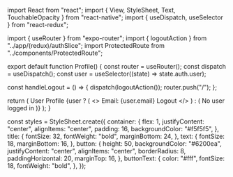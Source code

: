 import React from "react";
import { View, StyleSheet, Text, TouchableOpacity } from "react-native";
import { useDispatch, useSelector } from "react-redux";

import { useRouter } from "expo-router";
import { logoutAction } from "../app/(redux)/authSlice";
import ProtectedRoute from "../components/ProtectedRoute";

export default function Profile() {
  const router = useRouter();
  const dispatch = useDispatch();
  const user = useSelector((state) => state.auth.user);

  const handleLogout = () => {
    dispatch(logoutAction());
    router.push("/");
  };

  return (
    <ProtectedRoute>
      <View style={styles.container}>
        <Text style={styles.title}>User Profile</Text>
        {user ? (
          <>
            <Text style={styles.text}>Email: {user.email}</Text>
            <TouchableOpacity style={styles.button} onPress={handleLogout}>
              <Text style={styles.buttonText}>Logout</Text>
            </TouchableOpacity>
          </>
        ) : (
          <Text style={styles.text}>No user logged in</Text>
        )}
      </View>
    </ProtectedRoute>
  );
}

const styles = StyleSheet.create({
  container: {
    flex: 1,
    justifyContent: "center",
    alignItems: "center",
    padding: 16,
    backgroundColor: "#f5f5f5",
  },
  title: {
    fontSize: 32,
    fontWeight: "bold",
    marginBottom: 24,
  },
  text: {
    fontSize: 18,
    marginBottom: 16,
  },
  button: {
    height: 50,
    backgroundColor: "#6200ea",
    justifyContent: "center",
    alignItems: "center",
    borderRadius: 8,
    paddingHorizontal: 20,
    marginTop: 16,
  },
  buttonText: {
    color: "#fff",
    fontSize: 18,
    fontWeight: "bold",
  },
});
